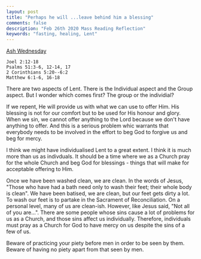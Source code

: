 ```yaml
---
layout: post
title: "Perhaps he will ...leave behind him a blessing"
comments: false
description: "Feb 26th 2020 Mass Reading Reflection"
keywords: "fasting, healing, Lent"
---
```


[Ash Wednesday](https://www.ewtn.com/catholicism/daily-readings//2020-02-26)

```
Joel 2:12-18
Psalms 51:3-6, 12-14, 17
2 Corinthians 5:20--6:2
Matthew 6:1-6, 16-18
```

There are two aspects of Lent. There is the Individual aspect and the Group aspect. But I wonder which comes first? The group or the individial? 

If we repent, He will provide us with what we can use to offer Him. His blessing is not for our comfort but to be used for His honour and glory. When we sin, we cannot offer anything to the Lord because we don't have anything to offer. And this is a serious problem whic warrants that everybody needs to be involved in the effort to beg God to forgive us and beg for mercy. 

I think we might have individualised Lent to a great extent. I think it is much more than us as indivduals. It should be a time where we as a Church pray for the whole Church and beg God for blessings - things that will make for acceptable offering to Him. 

Once we have been washed clean, we are clean. In the words of Jesus, "Those who have had a bath need only to wash their feet; their whole body is clean". We have been batised, we are clean, but our feet gets dirty a lot. To wash our feet is to partake in the Sacrament of Reconciliation. On a personal level, many of us are clean-ish. However, like Jesus said, "Not all of you are...". There are some people whose sins cause a lot of problems for us as a Church, and those sins affect us individually. Therefore, individuals must pray as a Church for God to have mercy on us despite the sins of a few of us. 

Beware of practicing your piety before men in order to be seen by them. Beware of having no piety apart from that seen by men.


